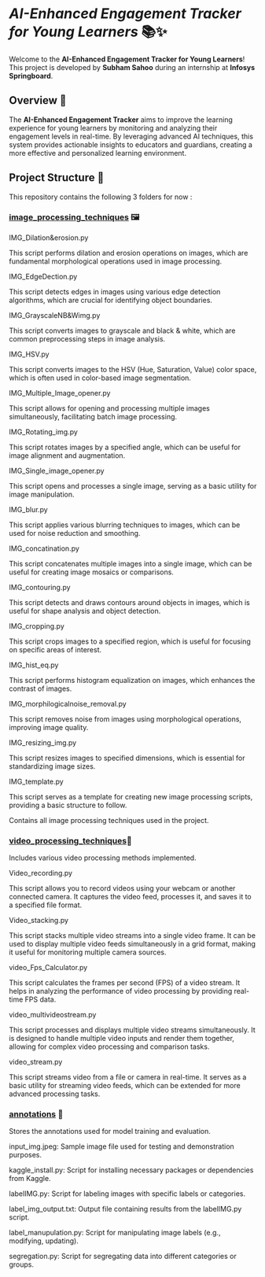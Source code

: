 # _**AI-Enhanced Engagement Tracker for Young Learners**_ 📚✨

Welcome to the **AI-Enhanced Engagement Tracker for Young Learners**! This project is developed by **Subham Sahoo** during an internship at **Infosys Springboard**.

## **Overview** 🌟

The **AI-Enhanced Engagement Tracker** aims to improve the learning experience for young learners
by monitoring and analyzing their engagement levels in real-time. By leveraging advanced AI techniques, 
this system provides actionable insights to educators and guardians, creating a more effective and personalized learning environment.

## **Project Structure** 📁

This repository contains the following 3 folders for now :

### [image_processing_techniques](https://github.com/SubhamSahooAIML/SubhamSahoo_AI-Enhanced-Engagement-Tracker-for-Young-Learners_Infosys_Internship_Oct2024/tree/main/image_processing%20techniques) 🖼️
IMG_Dilation&erosion.py

This script performs dilation and erosion operations on images, which are fundamental morphological operations used in image processing.

IMG_EdgeDection.py

This script detects edges in images using various edge detection algorithms, which are crucial for identifying object boundaries.

IMG_GrayscaleNB&Wimg.py

This script converts images to grayscale and black & white, which are common preprocessing steps in image analysis.

IMG_HSV.py

This script converts images to the HSV (Hue, Saturation, Value) color space, which is often used in color-based image segmentation.

IMG_Multiple_Image_opener.py

This script allows for opening and processing multiple images simultaneously, facilitating batch image processing.

IMG_Rotating_img.py

This script rotates images by a specified angle, which can be useful for image alignment and augmentation.

IMG_Single_image_opener.py

This script opens and processes a single image, serving as a basic utility for image manipulation.

IMG_blur.py

This script applies various blurring techniques to images, which can be used for noise reduction and smoothing.

IMG_concatination.py

This script concatenates multiple images into a single image, which can be useful for creating image mosaics or comparisons.

IMG_contouring.py

This script detects and draws contours around objects in images, which is useful for shape analysis and object detection.

IMG_cropping.py

This script crops images to a specified region, which is useful for focusing on specific areas of interest.

IMG_hist_eq.py

This script performs histogram equalization on images, which enhances the contrast of images.

IMG_morphilogicalnoise_removal.py

This script removes noise from images using morphological operations, improving image quality.

IMG_resizing_img.py

This script resizes images to specified dimensions, which is essential for standardizing image sizes.

IMG_template.py

This script serves as a template for creating new image processing scripts, providing a basic structure to follow.


Contains all image processing techniques used in the project.

### [video_processing_techniques](https://github.com/SubhamSahooAIML/SubhamSahoo_AI-Enhanced-Engagement-Tracker-for-Young-Learners_Infosys_Internship_Oct2024/tree/main/video_processing%20techniques)🎥

Includes various video processing methods implemented.

Video_recording.py

This script allows you to record videos using your webcam or another connected camera. It captures the video feed, processes it, and saves it to a specified file format.

Video_stacking.py

This script stacks multiple video streams into a single video frame. It can be used to display multiple video feeds simultaneously in a grid format, making it useful for monitoring multiple camera sources.

video_Fps_Calculator.py

This script calculates the frames per second (FPS) of a video stream. It helps in analyzing the performance of video processing by providing real-time FPS data.

video_multivideostream.py

This script processes and displays multiple video streams simultaneously. It is designed to handle multiple video inputs and render them together, allowing for complex video processing and comparison tasks.

video_stream.py

This script streams video from a file or camera in real-time. It serves as a basic utility for streaming video feeds, which can be extended for more advanced processing tasks.


### [annotations](https://github.com/SubhamSahooAIML/SubhamSahoo_AI-Enhanced-Engagement-Tracker-for-Young-Learners_Infosys_Internship_Oct2024/tree/main/annotations) 📝

Stores the annotations used for model training and evaluation.


input_img.jpeg: Sample image file used for testing and demonstration purposes.

kaggle_install.py: Script for installing necessary packages or dependencies from Kaggle.

labelIMG.py: Script for labeling images with specific labels or categories.

label_img_output.txt: Output file containing results from the labelIMG.py script.

label_manupulation.py: Script for manipulating image labels (e.g., modifying, updating).

segregation.py: Script for segregating data into different categories or groups.



